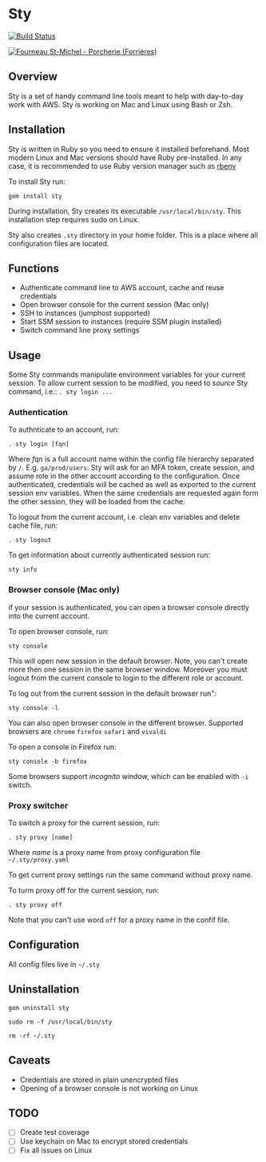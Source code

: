 # Sty
[![Build Status](https://travis-ci.org/sozonnyk/sty.svg?branch=master)](https://travis-ci.org/sozonnyk/sty)

<a ti   tle="Jean-Pol GRANDMONT [CC BY 3.0 (https://creativecommons.org/licenses/by/3.0)], via Wikimedia Commons" href="https://commons.wikimedia.org/wiki/File:Fourneau_St-Michel_-_Porcherie_(Forri%C3%A8res).JPG">
<img alt="Fourneau St-Michel - Porcherie (Forrières)" src="https://upload.wikimedia.org/wikipedia/commons/thumb/7/7c/Fourneau_St-Michel_-_Porcherie_%28Forri%C3%A8res%29.JPG/1024px-Fourneau_St-Michel_-_Porcherie_%28Forri%C3%A8res%29.JPG"></a>

## Overview

Sty is a set of handy command line tools meant to help with day-to-day
work with AWS. Sty is working on Mac and Linux using Bash or Zsh. 

## Installation

Sty is written in Ruby so you need to ensure it installed beforehand.
Most modern Linux and Mac versions should have Ruby pre-installed. In
any case, it is recommended to use Ruby version manager such as
[rbenv](https://github.com/rbenv/rbenv)

To install Sty run:

`gem install sty`

During installation, Sty creates its executable `/usr/local/bin/sty`.
This installation step requires sudo on Linux.

Sty also creates `.sty` directory in your home folder. This is a place
where all configuration files are located.

## Functions

- Authenticate command line to AWS account, cache and reuse credentials
- Open browser console for the current session (Mac only)
- SSH to instances (jumphost supported)
- Start SSM session to instances (require SSM plugin installed) 
- Switch command line proxy settings

## Usage

Some Sty commands manipulate environment variables for your current
session. To allow current session to be modified, you need to *source*
Sty command, i.e.: `. sty login ...`

### Authentication

To authnticate to an account, run:
 
`. sty login [fqn]`

Where *fqn* is a full account name within the config file hierarchy
separated by `/`. E.g. `ga/prod/users`. Sty will ask for an MFA token,
create session, and assume role in the other account according to the
configuration. Once authenticated, credentials will be cached as well as
exported to the current session env variables. When the same credentials
are requested again form the other session, they will be loaded from the
cache.

To logout from the current account, i.e. clean env variables and delete
cache file, run:

`. sty logout`

To get information about currently authenticated session run:

`sty info`

### Browser console (Mac only)

if your session is authenticated, you can open a browser console
directly into the current account.

To open browser console, run:

`sty console`

This will open new session in the default browser. Note, you can't
create more then one session in the same browser window. Moreover you
must logout from the current console to login to the different role or
account.

To log out from the current session in the default browser run":

`sty console -l`

You can also open browser console in the different browser. Supported
browsers are `chrome` `firefox` `safari` and `vivaldi`

To open a console in Firefox run:

`sty console -b firefox`

Some browsers support *incognito* window, which can be enabled with `-i`
switch.

### Proxy switcher

To switch a proxy for the current session, run:

`. sty proxy [name]`

Where *name* is a proxy name from proxy configuration file
`~/.sty/proxy.yaml`

To get current proxy settings run the same command without proxy name.

To turm proxy off for the current session, run:
 
`. sty proxy off`

Note that you can't use word `off` for a proxy name in the confif file.

## Configuration

All config files live in `~/.sty`

## Uninstallation

`gem uninstall sty` 

`sudo rm -f /usr/local/bin/sty` 

`rm -rf ~/.sty`

## Caveats

- Credentials are stored in plain unencrypted files
- Opening of a browser console is not working on Linux

## TODO 

- [ ] Create test coverage 
- [ ] Use keychain on Mac to encrypt stored credentials
- [ ] Fix all issues on Linux
